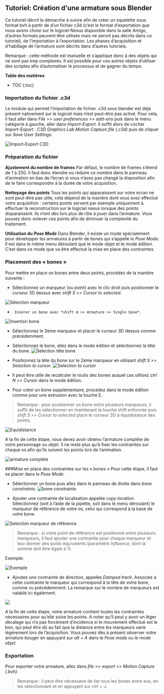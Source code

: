 ## Tutoriel: Création d'une armature sous Blender

Ce tutoriel décrit la démarche à suivre afin de créer un squelette sous format bvh à partir de d’un fichier c3d (c’est le format d’exportation que nous avons choisi sur le logiciel Nexus disponible dans la salle Amigo, d’autres formats peuvent être utilisés mais ne seront pas décrits dans ce tutoriel), de l’importation à l’exportation.
Les phases d’acquisition et d’habillage de l’armature sont décrits dans d’autres tutoriels.

Remarque : cette méthode est manuelle et s’applique donc à des objets qui ne sont pas trop complexes. Il est possible pour ces autres objets d’utiliser des scriptes afin d’automatiser le processus et de gagner du temps.

**Table des matières**

* TOC
{:toc}



### Importation du fichier .c3d
Le module qui permet l’importation de fichier .c3d sous blender est déjà présent nativement sur le logiciel mais n’est peut-être pas activé. Pour cela, il faut aller dans *File >> user preferences >> add-ons* puis dans le menu catégorie à gauche, aller dans *Import-Export*. Il suffit alors de cocher *Import-Export : C3D Graphics Lab Motion Capture file (.c3d)* puis de cliquer sur *Save User Settings*.

![Import-Export C3D](http://img4.hostingpics.net/pics/850825tuto26.png)

### Préparation du fichier
**Ajustement du nombre de frames**
Par défaut, le nombre de frames s’étend de 1 à 250. Il faut donc étendre ou réduire ce nombre dans le panneau d’animation en bas de l’écran si vous n’avez pas changé la disposition afin de le faire correspondre à la durée de votre acquisition.

**Nettoyage des points**
Tous les points qui apparaissent sur votre écran ne sont peut-être pas utile, cela dépend de la manière dont vous avez effectué votre acquisition : certains points servent par exemple uniquement à effectuer la reconstruction sur le logiciel nexus lorsque des points disparaissent. Ils n’ont dès lors plus de rôle à jouer dans l’armature. Vous pouvez donc enlever ces points afin de diminuer la complexité du traitement.

**Utilisation du *Pose Mode***
Dans Blender, il existe un mode spécialement pour développer les armatures à partir de bones qui s’appelle le *Pose Mode*. Il est dans le même menu déroulant que le mode objet et le mode édition. C’est dans ce mode que va être effectué la mise en place des contraintes.

### Placement des « bones »
Pour mettre en place un bones entre deux points, procédez de la manière suivante :

 * Sélectionnez un marqueur (ou point) avec le clic droit puis positionner le curseur 3D dessus avec *shift S >> Cursor to selected*.
 
 ![Sélection marqueur](http://img4.hostingpics.net/pics/868314tuto28.png)
 
 *  	Insérer un bone avec *shift A >> Armature >> Single bone*.

 ![Insertion bone](http://img4.hostingpics.net/pics/445571tuto29.png)

 * Sélectionnez le 2ème marqueur et placer le curseur 3D dessus comme précédemment.
 * Sélectionnez le bone, allez dans le mode édition et sélectionnez la tête du bone.
 ![Selection tête bone](http://img4.hostingpics.net/pics/383445tuto30.png)

 * Positionnez la tête du bone sur le 2ème marqueur en utilisant *shift S >> Selection to cursor*.
 ![Selection to cursor](http://img4.hostingpics.net/pics/189035tuto31.png)

 * Il peut être utile de recalculer le roulis des bones auquel cas utilisez *ctrl N >> Cursor* dans le mode édition.
 * Pour créer un bone supplémentaire, procédez dans le mode édition comme pour une extrusion avec la touche E.

>Remarque : pour positionner un bone entre plusieurs marqueurs, il suffit de les sélectionner en maintenant la touche shift enfoncée puis *shift S >> Cursor to selected* place le curseur 3D à équidistance des points.

![Equidistance](http://img4.hostingpics.net/pics/865029tuto32.png)

A la fin de cette étape, vous devez avoir obtenu l’armature complète de votre personnage ou objet. Il ne reste plus qu’à fixer les contraintes sur chaque os afin qu’ils suivent les points lors de l’animation.

![armature complète](http://img4.hostingpics.net/pics/627073tuto33.png)

###Mise en place des contraintes sur les « bones »
Pour cette étape, il faut se placer dans le *Pose Mode*.

 * Sélectionner un bone puis allez dans le panneau de droite dans *bone constraints*.
![bone constraints](http://img4.hostingpics.net/pics/937945tuto34.png)

 * Ajouter une contrainte de localisation appelée *copy location*. Sélectionnez (soit à l’aide de la pipette, soit dans le menu déroulant) le marqueur de référence de votre os, celui qui correspond à la base de votre bone.
 
 ![Selection marqueur de référence](http://img4.hostingpics.net/pics/508374tuto35.png)

>Remarque : si votre point de référence est positionné entre plusieurs marqueurs, il faut ajouter une contrainte pour chaque marqueur et leur donner des poids équivalents (paramètre *Influence*, dont la somme doit être égale à 1).

Exemple:

![Exemple](http://img4.hostingpics.net/pics/125530tuto36.png)

 * Ajoutez une contrainte de direction, appelée *Damped track*. Associez à cette contrainte le marqueur qui correspond à la tête de votre bone, comme vu précédemment. La remarque sur le nombre de marqueurs est valable ici également.
 
![](http://img4.hostingpics.net/pics/386165tuto37.png)

A la fin de cette étape, votre armature contient toutes les contraintes nécessaires pour qu’elle suive les points. A noter qu’il peut y avoir un léger décalage qui n’a pas forcément d’incidence si le mouvement effectué est le bon, qui peut être dû au fait que la distance entre les marqueurs varie légèrement lors de l’acquisition.
Vous pouvez dès à présent observer votre armature bouger en appuyant sur *alt + A* dans le *Pose mode* ou le *mode objet*.

### Exportation
Pour exporter votre armature, allez dans *file >> export >> Motion Capture (.bvh)*.

>Remarque : il peut être nécessaire de lier tous les bones entre eux, en les sélectionnant et en appuyant sur *ctrl + J*.



